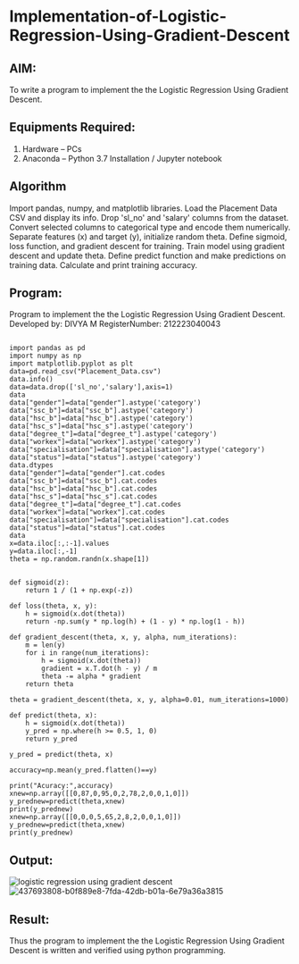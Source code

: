 # Implementation-of-Logistic-Regression-Using-Gradient-Descent

## AIM:
To write a program to implement the the Logistic Regression Using Gradient Descent.

## Equipments Required:
1. Hardware – PCs
2. Anaconda – Python 3.7 Installation / Jupyter notebook

## Algorithm
Import pandas, numpy, and matplotlib libraries.
Load the Placement Data CSV and display its info.
Drop 'sl_no' and 'salary' columns from the dataset.
Convert selected columns to categorical type and encode them numerically.
Separate features (x) and target (y), initialize random theta.
Define sigmoid, loss function, and gradient descent for training.
Train model using gradient descent and update theta.
Define predict function and make predictions on training data.
Calculate and print training accuracy.

## Program:

Program to implement the the Logistic Regression Using Gradient Descent.
Developed by: DIVYA M
RegisterNumber: 212223040043

```

import pandas as pd
import numpy as np
import matplotlib.pyplot as plt
data=pd.read_csv("Placement_Data.csv")
data.info()
data=data.drop(['sl_no','salary'],axis=1)
data
data["gender"]=data["gender"].astype('category')
data["ssc_b"]=data["ssc_b"].astype('category')
data["hsc_b"]=data["hsc_b"].astype('category')
data["hsc_s"]=data["hsc_s"].astype('category')
data["degree_t"]=data["degree_t"].astype('category')
data["workex"]=data["workex"].astype('category')
data["specialisation"]=data["specialisation"].astype('category')
data["status"]=data["status"].astype('category')
data.dtypes
data["gender"]=data["gender"].cat.codes
data["ssc_b"]=data["ssc_b"].cat.codes
data["hsc_b"]=data["hsc_b"].cat.codes
data["hsc_s"]=data["hsc_s"].cat.codes
data["degree_t"]=data["degree_t"].cat.codes
data["workex"]=data["workex"].cat.codes
data["specialisation"]=data["specialisation"].cat.codes
data["status"]=data["status"].cat.codes
data
x=data.iloc[:,:-1].values
y=data.iloc[:,-1]
theta = np.random.randn(x.shape[1])
    
    
def sigmoid(z):
    return 1 / (1 + np.exp(-z))
    
def loss(theta, x, y):
    h = sigmoid(x.dot(theta))
    return -np.sum(y * np.log(h) + (1 - y) * np.log(1 - h))
    
def gradient_descent(theta, x, y, alpha, num_iterations):
    m = len(y)
    for i in range(num_iterations):
        h = sigmoid(x.dot(theta))
        gradient = x.T.dot(h - y) / m
        theta -= alpha * gradient
    return theta  
    
theta = gradient_descent(theta, x, y, alpha=0.01, num_iterations=1000)
    
def predict(theta, x):
    h = sigmoid(x.dot(theta))
    y_pred = np.where(h >= 0.5, 1, 0)
    return y_pred
    
y_pred = predict(theta, x)
    
accuracy=np.mean(y_pred.flatten()==y)
    
print("Acuracy:",accuracy)
xnew=np.array([[0,87,0,95,0,2,78,2,0,0,1,0]])
y_prednew=predict(theta,xnew)
print(y_prednew)
xnew=np.array([[0,0,0,5,65,2,8,2,0,0,1,0]])
y_prednew=predict(theta,xnew)
print(y_prednew)
```

## Output:
![logistic regression using gradient descent](sam.png)
![437693808-b0f889e8-7fda-42db-b01a-6e79a36a3815](https://github.com/user-attachments/assets/51800b89-f5c6-404c-8ff6-268738fb019e)


## Result:
Thus the program to implement the the Logistic Regression Using Gradient Descent is written and verified using python programming.

